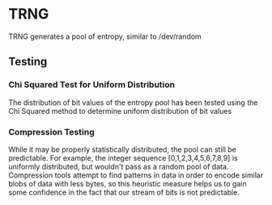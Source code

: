 # TRNG

TRNG generates a pool of entropy, similar to /dev/random

## Testing

### Chi Squared Test for Uniform Distribution

The distribution of bit values of the entropy pool has been tested using the
Chi Squared method to determine uniform distribution of bit values

### Compression Testing

While it may be properly statistically distributed, the pool can still be
predictable.  For example, the integer sequence [0,1,2,3,4,5,6,7,8,9] is
uniformly distributed, but wouldn't pass as a random pool of data.  Compression
tools attempt to find patterns in data in order to encode similar blobs of data with
less bytes, so this heuristic measure helps us to gain some confidence in the fact
that our stream of bits is not predictable.
